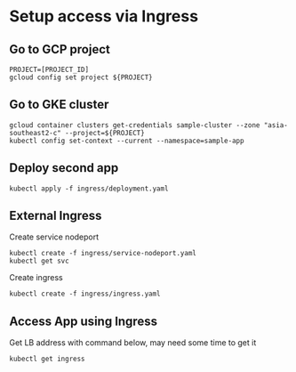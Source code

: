 
# Setup access via Ingress

## Go to GCP project
```
PROJECT=[PROJECT_ID]
gcloud config set project ${PROJECT}
```
## Go to GKE cluster
```
gcloud container clusters get-credentials sample-cluster --zone "asia-southeast2-c" --project=${PROJECT}
kubectl config set-context --current --namespace=sample-app
```
## Deploy second app
```
kubectl apply -f ingress/deployment.yaml
```
## External Ingress
Create service nodeport
```
kubectl create -f ingress/service-nodeport.yaml
kubectl get svc
```
Create ingress
```
kubectl create -f ingress/ingress.yaml
```
## Access App using Ingress
Get LB address with command below, may need some time to get it
```
kubectl get ingress
```

